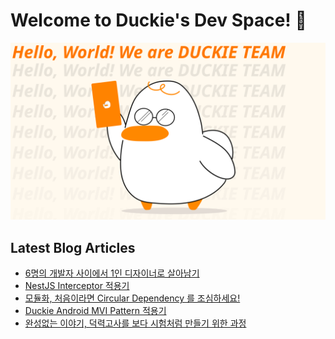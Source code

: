 # Welcome to Duckie's Dev Space! 🥳

![](/assets/dev_banner.svg)

## Latest Blog Articles

<!-- BLOG-POST-LIST:START -->
- [6명의 개발자 사이에서 1인 디자이너로 살아남기](https://blog.duckie.team/6%EB%AA%85%EC%9D%98-%EA%B0%9C%EB%B0%9C%EC%9E%90-%EC%82%AC%EC%9D%B4%EC%97%90%EC%84%9C-1%EC%9D%B8-%EB%94%94%EC%9E%90%EC%9D%B4%EB%84%88%EB%A1%9C-%EC%82%B4%EC%95%84%EB%82%A8%EA%B8%B0-786cb61936dd?source=rss----f4cd2e25357---4)
- [NestJS Interceptor 적용기](https://blog.duckie.team/nestjs-interceptor-%EC%A0%81%EC%9A%A9%EA%B8%B0-9c8fb231c38b?source=rss----f4cd2e25357---4)
- [모듈화, 처음이라면 Circular Dependency 를 조심하세요!](https://blog.duckie.team/%EB%AA%A8%EB%93%88%ED%99%94-%EC%B2%98%EC%9D%8C%EC%9D%B4%EB%9D%BC%EB%A9%B4-%EC%9D%B4%EA%B2%83-%EB%A7%8C%EC%9D%80-%EC%95%8C%EC%95%84%EB%91%90%EC%84%B8%EC%9A%94-47540b78e190?source=rss----f4cd2e25357---4)
- [Duckie Android MVI Pattern 적용기](https://blog.duckie.team/duckie-android-mvi-pattern-%EC%A0%81%EC%9A%A9%EA%B8%B0-2ab5e217f63b?source=rss----f4cd2e25357---4)
- [완성없는 이야기, 덕력고사를 보다 시험처럼 만들기 위한 과정](https://blog.duckie.team/%EC%99%84%EC%84%B1%EC%97%86%EB%8A%94-%EC%9D%B4%EC%95%BC%EA%B8%B0-%EB%8D%95%EB%A0%A5%EA%B3%A0%EC%82%AC%EB%A5%BC-%EB%B3%B4%EB%8B%A4-%EC%8B%9C%ED%97%98%EC%B2%98%EB%9F%BC-%EB%A7%8C%EB%93%A4%EA%B8%B0-%EC%9C%84%ED%95%9C-%EA%B3%BC%EC%A0%95-feaf082b8dc?source=rss----f4cd2e25357---4)
<!-- BLOG-POST-LIST:END -->
